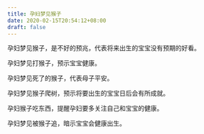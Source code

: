 ```yaml
---
title: 孕妇梦见猴子
date: 2020-02-15T20:54:12+08:00
draft: false
---
```


孕妇梦见猴子，是不好的预兆，代表将来出生的宝宝没有预期的好看。<br>

孕妇梦见打猴子，预示宝宝健康。<br>

孕妇梦见死了的猴子，代表母子平安。<br>

孕妇梦见猴子爬树，预示将要出生的宝宝日后会有所成就。<br>

孕妇猴子吃东西，提醒孕妇要多关注自己和宝宝的健康。<br>

孕妇梦见被猴子追，暗示宝宝会健康出生。<br>

